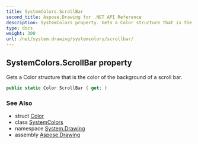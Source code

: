 ```yaml
---
title: SystemColors.ScrollBar
second_title: Aspose.Drawing for .NET API Reference
description: SystemColors property. Gets a Color structure that is the color of the background of a scroll bar
type: docs
weight: 300
url: /net/system.drawing/systemcolors/scrollbar/
---
```

## SystemColors.ScrollBar property

Gets a Color structure that is the color of the background of a scroll bar.

```csharp
public static Color ScrollBar { get; }
```

### See Also

* struct [Color](../../color/)
* class [SystemColors](../)
* namespace [System.Drawing](../../systemcolors/)
* assembly [Aspose.Drawing](../../../)



